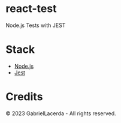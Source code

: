 # react-test

Node.js Tests with JEST

# Stack

* [Node.js](https://nodejs.org)
* [Jest](https://jestjs.io)

# Credits

&copy; 2023 GabrielLacerda - All rights reserved.
